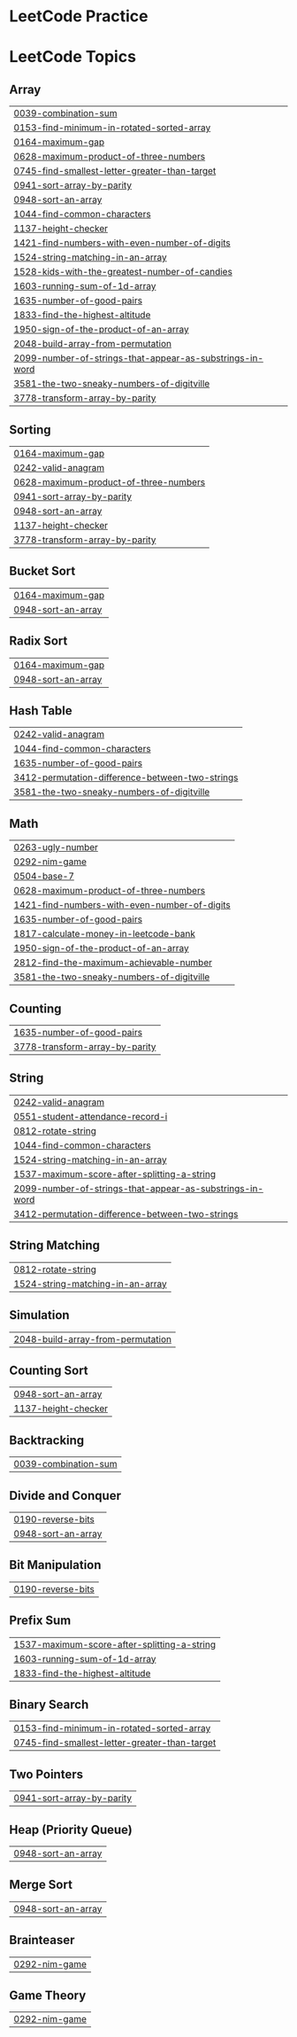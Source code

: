 # LeetCode Practice

<!---LeetCode Topics Start-->
# LeetCode Topics
## Array
|  |
| ------- |
| [0039-combination-sum](https://github.com/hishamc18/LeetCode/tree/master/0039-combination-sum) |
| [0153-find-minimum-in-rotated-sorted-array](https://github.com/hishamc18/LeetCode/tree/master/0153-find-minimum-in-rotated-sorted-array) |
| [0164-maximum-gap](https://github.com/hishamc18/LeetCode/tree/master/0164-maximum-gap) |
| [0628-maximum-product-of-three-numbers](https://github.com/hishamc18/LeetCode/tree/master/0628-maximum-product-of-three-numbers) |
| [0745-find-smallest-letter-greater-than-target](https://github.com/hishamc18/LeetCode/tree/master/0745-find-smallest-letter-greater-than-target) |
| [0941-sort-array-by-parity](https://github.com/hishamc18/LeetCode/tree/master/0941-sort-array-by-parity) |
| [0948-sort-an-array](https://github.com/hishamc18/LeetCode/tree/master/0948-sort-an-array) |
| [1044-find-common-characters](https://github.com/hishamc18/LeetCode/tree/master/1044-find-common-characters) |
| [1137-height-checker](https://github.com/hishamc18/LeetCode/tree/master/1137-height-checker) |
| [1421-find-numbers-with-even-number-of-digits](https://github.com/hishamc18/LeetCode/tree/master/1421-find-numbers-with-even-number-of-digits) |
| [1524-string-matching-in-an-array](https://github.com/hishamc18/LeetCode/tree/master/1524-string-matching-in-an-array) |
| [1528-kids-with-the-greatest-number-of-candies](https://github.com/hishamc18/LeetCode/tree/master/1528-kids-with-the-greatest-number-of-candies) |
| [1603-running-sum-of-1d-array](https://github.com/hishamc18/LeetCode/tree/master/1603-running-sum-of-1d-array) |
| [1635-number-of-good-pairs](https://github.com/hishamc18/LeetCode/tree/master/1635-number-of-good-pairs) |
| [1833-find-the-highest-altitude](https://github.com/hishamc18/LeetCode/tree/master/1833-find-the-highest-altitude) |
| [1950-sign-of-the-product-of-an-array](https://github.com/hishamc18/LeetCode/tree/master/1950-sign-of-the-product-of-an-array) |
| [2048-build-array-from-permutation](https://github.com/hishamc18/LeetCode/tree/master/2048-build-array-from-permutation) |
| [2099-number-of-strings-that-appear-as-substrings-in-word](https://github.com/hishamc18/LeetCode/tree/master/2099-number-of-strings-that-appear-as-substrings-in-word) |
| [3581-the-two-sneaky-numbers-of-digitville](https://github.com/hishamc18/LeetCode/tree/master/3581-the-two-sneaky-numbers-of-digitville) |
| [3778-transform-array-by-parity](https://github.com/hishamc18/LeetCode/tree/master/3778-transform-array-by-parity) |
## Sorting
|  |
| ------- |
| [0164-maximum-gap](https://github.com/hishamc18/LeetCode/tree/master/0164-maximum-gap) |
| [0242-valid-anagram](https://github.com/hishamc18/LeetCode/tree/master/0242-valid-anagram) |
| [0628-maximum-product-of-three-numbers](https://github.com/hishamc18/LeetCode/tree/master/0628-maximum-product-of-three-numbers) |
| [0941-sort-array-by-parity](https://github.com/hishamc18/LeetCode/tree/master/0941-sort-array-by-parity) |
| [0948-sort-an-array](https://github.com/hishamc18/LeetCode/tree/master/0948-sort-an-array) |
| [1137-height-checker](https://github.com/hishamc18/LeetCode/tree/master/1137-height-checker) |
| [3778-transform-array-by-parity](https://github.com/hishamc18/LeetCode/tree/master/3778-transform-array-by-parity) |
## Bucket Sort
|  |
| ------- |
| [0164-maximum-gap](https://github.com/hishamc18/LeetCode/tree/master/0164-maximum-gap) |
| [0948-sort-an-array](https://github.com/hishamc18/LeetCode/tree/master/0948-sort-an-array) |
## Radix Sort
|  |
| ------- |
| [0164-maximum-gap](https://github.com/hishamc18/LeetCode/tree/master/0164-maximum-gap) |
| [0948-sort-an-array](https://github.com/hishamc18/LeetCode/tree/master/0948-sort-an-array) |
## Hash Table
|  |
| ------- |
| [0242-valid-anagram](https://github.com/hishamc18/LeetCode/tree/master/0242-valid-anagram) |
| [1044-find-common-characters](https://github.com/hishamc18/LeetCode/tree/master/1044-find-common-characters) |
| [1635-number-of-good-pairs](https://github.com/hishamc18/LeetCode/tree/master/1635-number-of-good-pairs) |
| [3412-permutation-difference-between-two-strings](https://github.com/hishamc18/LeetCode/tree/master/3412-permutation-difference-between-two-strings) |
| [3581-the-two-sneaky-numbers-of-digitville](https://github.com/hishamc18/LeetCode/tree/master/3581-the-two-sneaky-numbers-of-digitville) |
## Math
|  |
| ------- |
| [0263-ugly-number](https://github.com/hishamc18/LeetCode/tree/master/0263-ugly-number) |
| [0292-nim-game](https://github.com/hishamc18/LeetCode/tree/master/0292-nim-game) |
| [0504-base-7](https://github.com/hishamc18/LeetCode/tree/master/0504-base-7) |
| [0628-maximum-product-of-three-numbers](https://github.com/hishamc18/LeetCode/tree/master/0628-maximum-product-of-three-numbers) |
| [1421-find-numbers-with-even-number-of-digits](https://github.com/hishamc18/LeetCode/tree/master/1421-find-numbers-with-even-number-of-digits) |
| [1635-number-of-good-pairs](https://github.com/hishamc18/LeetCode/tree/master/1635-number-of-good-pairs) |
| [1817-calculate-money-in-leetcode-bank](https://github.com/hishamc18/LeetCode/tree/master/1817-calculate-money-in-leetcode-bank) |
| [1950-sign-of-the-product-of-an-array](https://github.com/hishamc18/LeetCode/tree/master/1950-sign-of-the-product-of-an-array) |
| [2812-find-the-maximum-achievable-number](https://github.com/hishamc18/LeetCode/tree/master/2812-find-the-maximum-achievable-number) |
| [3581-the-two-sneaky-numbers-of-digitville](https://github.com/hishamc18/LeetCode/tree/master/3581-the-two-sneaky-numbers-of-digitville) |
## Counting
|  |
| ------- |
| [1635-number-of-good-pairs](https://github.com/hishamc18/LeetCode/tree/master/1635-number-of-good-pairs) |
| [3778-transform-array-by-parity](https://github.com/hishamc18/LeetCode/tree/master/3778-transform-array-by-parity) |
## String
|  |
| ------- |
| [0242-valid-anagram](https://github.com/hishamc18/LeetCode/tree/master/0242-valid-anagram) |
| [0551-student-attendance-record-i](https://github.com/hishamc18/LeetCode/tree/master/0551-student-attendance-record-i) |
| [0812-rotate-string](https://github.com/hishamc18/LeetCode/tree/master/0812-rotate-string) |
| [1044-find-common-characters](https://github.com/hishamc18/LeetCode/tree/master/1044-find-common-characters) |
| [1524-string-matching-in-an-array](https://github.com/hishamc18/LeetCode/tree/master/1524-string-matching-in-an-array) |
| [1537-maximum-score-after-splitting-a-string](https://github.com/hishamc18/LeetCode/tree/master/1537-maximum-score-after-splitting-a-string) |
| [2099-number-of-strings-that-appear-as-substrings-in-word](https://github.com/hishamc18/LeetCode/tree/master/2099-number-of-strings-that-appear-as-substrings-in-word) |
| [3412-permutation-difference-between-two-strings](https://github.com/hishamc18/LeetCode/tree/master/3412-permutation-difference-between-two-strings) |
## String Matching
|  |
| ------- |
| [0812-rotate-string](https://github.com/hishamc18/LeetCode/tree/master/0812-rotate-string) |
| [1524-string-matching-in-an-array](https://github.com/hishamc18/LeetCode/tree/master/1524-string-matching-in-an-array) |
## Simulation
|  |
| ------- |
| [2048-build-array-from-permutation](https://github.com/hishamc18/LeetCode/tree/master/2048-build-array-from-permutation) |
## Counting Sort
|  |
| ------- |
| [0948-sort-an-array](https://github.com/hishamc18/LeetCode/tree/master/0948-sort-an-array) |
| [1137-height-checker](https://github.com/hishamc18/LeetCode/tree/master/1137-height-checker) |
## Backtracking
|  |
| ------- |
| [0039-combination-sum](https://github.com/hishamc18/LeetCode/tree/master/0039-combination-sum) |
## Divide and Conquer
|  |
| ------- |
| [0190-reverse-bits](https://github.com/hishamc18/LeetCode/tree/master/0190-reverse-bits) |
| [0948-sort-an-array](https://github.com/hishamc18/LeetCode/tree/master/0948-sort-an-array) |
## Bit Manipulation
|  |
| ------- |
| [0190-reverse-bits](https://github.com/hishamc18/LeetCode/tree/master/0190-reverse-bits) |
## Prefix Sum
|  |
| ------- |
| [1537-maximum-score-after-splitting-a-string](https://github.com/hishamc18/LeetCode/tree/master/1537-maximum-score-after-splitting-a-string) |
| [1603-running-sum-of-1d-array](https://github.com/hishamc18/LeetCode/tree/master/1603-running-sum-of-1d-array) |
| [1833-find-the-highest-altitude](https://github.com/hishamc18/LeetCode/tree/master/1833-find-the-highest-altitude) |
## Binary Search
|  |
| ------- |
| [0153-find-minimum-in-rotated-sorted-array](https://github.com/hishamc18/LeetCode/tree/master/0153-find-minimum-in-rotated-sorted-array) |
| [0745-find-smallest-letter-greater-than-target](https://github.com/hishamc18/LeetCode/tree/master/0745-find-smallest-letter-greater-than-target) |
## Two Pointers
|  |
| ------- |
| [0941-sort-array-by-parity](https://github.com/hishamc18/LeetCode/tree/master/0941-sort-array-by-parity) |
## Heap (Priority Queue)
|  |
| ------- |
| [0948-sort-an-array](https://github.com/hishamc18/LeetCode/tree/master/0948-sort-an-array) |
## Merge Sort
|  |
| ------- |
| [0948-sort-an-array](https://github.com/hishamc18/LeetCode/tree/master/0948-sort-an-array) |
## Brainteaser
|  |
| ------- |
| [0292-nim-game](https://github.com/hishamc18/LeetCode/tree/master/0292-nim-game) |
## Game Theory
|  |
| ------- |
| [0292-nim-game](https://github.com/hishamc18/LeetCode/tree/master/0292-nim-game) |
<!---LeetCode Topics End-->